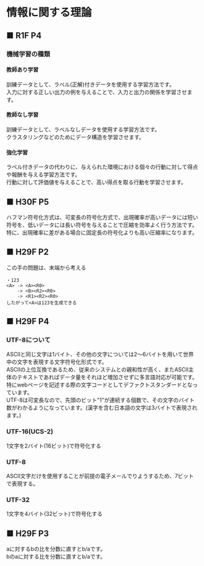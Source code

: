 # 情報に関する理論
## ■ R1F P4
### 機械学習の種類
#### 教師あり学習
訓練データとして、ラベル(正解)付きデータを使用する学習方法です。  
入力に対する正しい出力の例を与えることで、入力と出力の関係を学習させます。
#### 教師なし学習
訓練データとして、ラベルなしデータを使用する学習方法です。  
クラスタリングなどのためにデータ構造を学習させます。
#### 強化学習
ラベル付きデータの代わりに、与えられた環境における個々の行動に対して得点や報酬を与える学習方法です。  
行動に対して評価値を与えることで、高い得点を取る行動を学習させます。

## ■ H30F P5
ハフマン符号化方式は、可変長の符号化方式で、出現確率が高いデータには短い符号を、低いデータには長い符号を与えることで圧縮を効率よく行う方法です。  
特に、出現確率に差がある場合に固定長の符号化よりも高い圧縮率になります。

## ■ H29F P2
この手の問題は、末端から考える
```
・123
<A> -> <A><R0>
    -> <B><R2><R0>
    -> <R1><R2><R0>
したがって<A>は123を生成できる
```

## ■ H29F P4
### UTF-8について
ASCIIと同じ文字は1バイト、その他の文字については2～6バイトを用いて世界中の文字を表現する文字符号化形式です。  
ASCIIの上位互換であるため、従来のシステムとの親和性が高く、またASCII主体のテキストであればデータ量をそれほど増加させずに多言語対応が可能です。  
特にwebページを記述する際の文字コードとしてデファクトスタンダードとなっています。  
UTF-8は可変長なので、先頭のビット"1"が連続する個数で、その文字のバイト数がわかるようになっています。(漢字を含む日本語の文字は3バイトで表現されます。)

### UTF-16(UCS-2)
1文字を2バイト(16ビット)で符号化する

### UTF-8
ASCII文字だけを使用することが前提の電子メールでりようするため、7ビットで表現する。

### UTF-32
1文字を4バイト(32ビット)で符号化する

## ■ H29F P3
aに対するbの比を分数に直すとb/aです。  
bのaに対する比を分数に直すとb/aです。  
